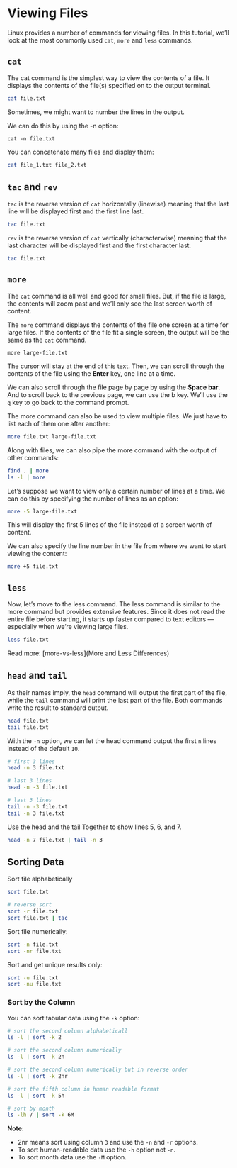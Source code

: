 # Viewing Files

Linux provides a number of commands for viewing files. In this tutorial, we’ll look at the most commonly used `cat`, `more` and `less` commands.

## `cat`
The cat command is the simplest way to view the contents of a file. It displays the contents of the file(s) specified on to the output terminal.

```bash
cat file.txt
```
Sometimes, we might want to number the lines in the output.

We can do this by using the -n option:
```
cat -n file.txt
```

You can concatenate many files and display them:
```bash
cat file_1.txt file_2.txt
```

## `tac` and `rev`
`tac` is the reverse version of `cat` horizontally (linewise) meaning that the last line will be displayed first and the first line last.
```bash
tac file.txt
```

`rev` is the reverse version of `cat` vertically (characterwise) meaning that the last character will be displayed first and the first character last.
```bash
tac file.txt
```



## `more`
The `cat` command is all well and good for small files. But, if the file is large, the contents will zoom past and we’ll only see the last screen worth of content.

The `more` command displays the contents of the file one screen at a time for large files. If the contents of the file fit a single screen, the output will be the same as the `cat` command.

```
more large-file.txt
```
The cursor will stay at the end of this text. Then, we can scroll through the contents of the file using the **Enter** key, one line at a time.

We can also scroll through the file page by page by using the **Space bar**. And to scroll back to the previous page, we can use the b key. We’ll use the `q` key to go back to the command prompt.

The more command can also be used to view multiple files. We just have to list each of them one after another:

```bash
more file.txt large-file.txt
```

Along with files, we can also pipe the more command with the output of other commands:
```bash
find . | more
ls -l | more
```

Let’s suppose we want to view only a certain number of lines at a time. We can do this by specifying the number of lines as an option:

```bash
more -5 large-file.txt
```
This will display the first 5 lines of the file instead of a screen worth of content.

We can also specify the line number in the file from where we want to start viewing the content:
```bash
more +5 file.txt
```

## `less`
Now, let’s move to the less command. The less command is similar to the more command but provides extensive features. Since it does not read the entire file before starting, it starts up faster compared to text editors — especially when we’re viewing large files.

```bash
less file.txt
```

Read more: [more-vs-less](More and Less Differences)

## `head` and `tail`
As their names imply, the `head` command will output the first part of the file, while the `tail` command will print the last part of the file. Both commands write the result to standard output.

```bash
head file.txt
tail file.txt
```
With the `-n` option, we can let the head command output the first `n` lines instead of the default `10`.
```bash
# first 3 lines
head -n 3 file.txt

# last 3 lines
head -n -3 file.txt

# last 3 lines
tail -n -3 file.txt
tail -n 3 file.txt
```

Use the head and the tail Together to show lines 5, 6, and 7.
```bash
head -n 7 file.txt | tail -n 3
```

## Sorting Data
Sort file alphabetically
```bash
sort file.txt

# reverse sort
sort -r file.txt
sort file.txt | tac
```

Sort file numerically:
```bash
sort -n file.txt
sort -nr file.txt
```

Sort and get unique results only:
```bash
sort -u file.txt
sort -nu file.txt
```

### Sort by the Column
You can sort tabular data using the `-k` option:
```bash
# sort the second column alphabeticall
ls -l | sort -k 2

# sort the second column numerically
ls -l | sort -k 2n

# sort the second column numerically but in reverse order
ls -l | sort -k 2nr

# sort the fifth column in human readable format
ls -l | sort -k 5h

# sort by month
ls -lh / | sort -k 6M
```

**Note:**
- 2nr means sort using column `3` and use the `-n` and `-r` options.
- To sort human-readable data use the `-h` option not `-n`.
- To sort month data use the `-M` option.
